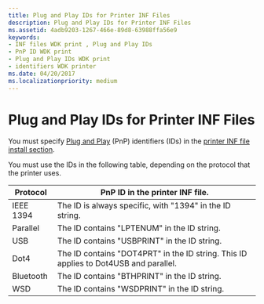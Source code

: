 ```yaml
---
title: Plug and Play IDs for Printer INF Files
description: Plug and Play IDs for Printer INF Files
ms.assetid: 4adb9203-1267-466e-89d8-63988ffa56e9
keywords:
- INF files WDK print , Plug and Play IDs
- PnP ID WDK print
- Plug and Play IDs WDK print
- identifiers WDK printer
ms.date: 04/20/2017
ms.localizationpriority: medium
---
```


# Plug and Play IDs for Printer INF Files

You must specify [Plug and Play](plug-and-play-for-printers.md) (PnP) identifiers (IDs) in the [printer INF file install section](printer-inf-file-install-sections.md).

You must use the IDs in the following table, depending on the protocol that the printer uses.

|Protocol|PnP ID in the printer INF file.|
|----|----|
|IEEE 1394|The ID is always specific, with "1394" in the ID string.|
|Parallel|The ID contains "LPTENUM" in the ID string.|
|USB|The ID contains "USBPRINT" in the ID string.|
|Dot4|The ID contains "DOT4PRT" in the ID string. This ID applies to Dot4USB and parallel.|
|Bluetooth|The ID contains "BTHPRINT" in the ID string.|
|WSD|The ID contains "WSDPRINT" in the ID string.|
